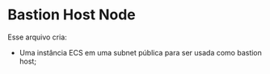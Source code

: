 # Bastion Host Node

Esse arquivo cria:
- Uma instância ECS em uma subnet pública para ser usada como bastion host;